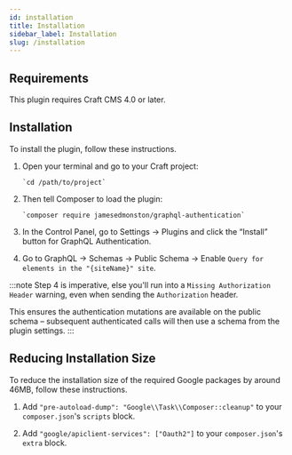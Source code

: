 ```yaml
---
id: installation
title: Installation
sidebar_label: Installation
slug: /installation
---
```


## Requirements

This plugin requires Craft CMS 4.0 or later.

## Installation

To install the plugin, follow these instructions.

1.  Open your terminal and go to your Craft project:

        `cd /path/to/project`

2.  Then tell Composer to load the plugin:

        `composer require jamesedmonston/graphql-authentication`

3.  In the Control Panel, go to Settings → Plugins and click the “Install” button for GraphQL Authentication.

4.  Go to GraphQL -> Schemas -> Public Schema -> Enable `Query for elements in the "{siteName}" site`.

:::note
Step 4 is imperative, else you'll run into a `Missing Authorization Header` warning, even when sending the `Authorization` header.

This ensures the authentication mutations are available on the public schema – subsequent authenticated calls will then use a schema from the plugin settings.
:::

## Reducing Installation Size

To reduce the installation size of the required Google packages by around 46MB, follow these instructions.

1.  Add `"pre-autoload-dump": "Google\\Task\\Composer::cleanup"` to your `composer.json`'s `scripts` block.

2.  Add `"google/apiclient-services": ["Oauth2"]` to your `composer.json`'s `extra` block.
